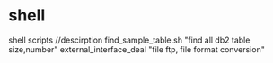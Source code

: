 # shell
shell scripts
//descirption
find_sample_table.sh "find all db2 table size,number"
external_interface_deal "file ftp, file format conversion"
